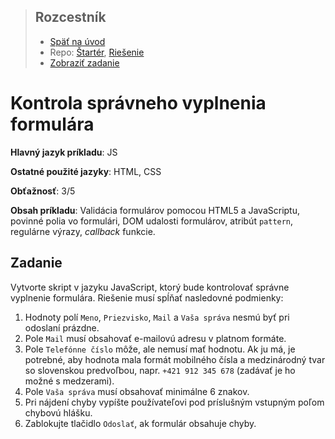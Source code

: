 <div class="hidden">

> ## Rozcestník
> - [Späť na úvod](../../README.md)
> - Repo: [Štartér](/../../tree/main/js/form-check), [Riešenie](/../../tree/solution/js/form-check)
> - [Zobraziť zadanie](riesenie.md)
</div>

# Kontrola správneho vyplnenia formulára
<div class="info"> 

**Hlavný jazyk príkladu**: JS

**Ostatné použité jazyky**: HTML, CSS

**Obťažnosť**: 3/5

**Obsah príkladu**: Validácia formulárov pomocou HTML5 a JavaScriptu, povinné polia vo formulári, DOM udalosti formulárov, atribút `pattern`, regulárne výrazy, *callback* funkcie.
</div>

## Zadanie

Vytvorte skript v jazyku JavaScript, ktorý bude kontrolovať správne vyplnenie formulára. Riešenie musí spĺňať nasledovné podmienky:

1. Hodnoty polí `Meno`, `Priezvisko`, `Mail` a `Vaša správa` nesmú byť pri odoslaní prázdne.
1. Pole `Mail` musí obsahovať e-mailovú adresu v platnom formáte.
1. Pole `Telefónne číslo` môže, ale nemusí mať hodnotu. Ak ju má, je potrebné, aby hodnota mala formát mobilného čísla a medzinárodný tvar so slovenskou predvoľbou, napr. `+421 912 345 678` (zadávať je ho možné s medzerami).
1. Pole `Vaša správa` musí obsahovať minimálne 6 znakov.
1. Pri nájdení chyby vypíšte používateľovi pod príslušným vstupným poľom chybovú hlášku.
1. Zablokujte tlačidlo `Odoslať`, ak formulár obsahuje chyby.
